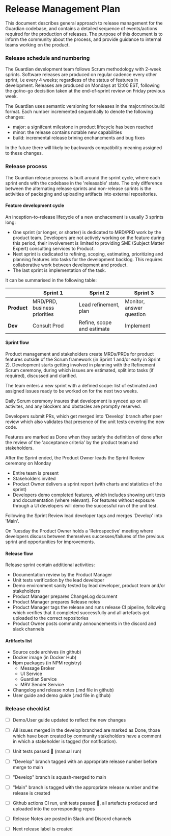 # Release Management Plan
This document describes general approach to release management for the Guardian codebase, and contains a detailed sequence of events/actions required for the production of releases. The purpose of this document is to inform the community about the process, and provide guidance to internal teams working on the product.

### Release schedule and numbering

The Guardian development team follows Scrum methodology with 2-week sprints. Software releases are produced on regular cadence every other sprint, i.e every 4 weeks; regardless of the status of features in development. Releases are produced on Mondays at 12:00 EST, following the go/no-go decisition taken at the end-of-sprint review on Friday previous week.

The Guardian uses semantic versioning for releases in the major.minor.build format. Each number incremented sequentially to denote the following changes:
- major: a signifcant milestone in product lifecycle has been reached
- minor: the release contains notable new capabilities
- build: incremental release brining enchancments and bug fixes

In the future there will likely be backwards compatibility meaning assigned to these changes.

### Release process
The Guardian release process is built around the sprint cycle, where each sprint ends with the codebase in the 'releasable' state. The only difference between the alternating release sprints and non-release sprints is the activities of packaging and uploading artifacts into external repositories.

#### Feature development cycle
An inception-to-release lifecycle of a new enchacement is usually 3 sprints long:
- One sprint (or longer, or shorter) is dedicated to MRD/PRD work by the product team. Developers are not actively working on the feature during this period, their involvement is limited to providing SME (Subject Matter Expert) consulting services to Product.
- Next sprint is dedicated to refining, scoping, estimating, prioritizing and planning features into tasks for the development backlog. This requires collaborative work between development and product.
- The last sprint is implementation of the task.

It can be summarised in the following table:

|          | Sprint 1 | Sprint 2 | Sprint 3 |
| -------- | -------- | -------- | -------- |
| **Product**  | MRD/PRD, business priorities    | Lead refinement, plan    | Monitor, answer question     |
| **Dev**      | Consult Prod   | Refine, scope and estimate     | Implement     |

#### Sprint flow
Product management and stakeholders create MRDs/PRDs for product features outside of the Scrum framework (in Sprint 1 and/or early in Sprint 2). Development starts getting involved in planning with the Refinement Scrum ceremony, during which issues are estimated, split into tasks (if required), discussed and clarified.

The team enters a new sprint with a defined scope: list of estimated and assigned issues ready to be worked on for the next two weeks. 

Daily Scrum ceremony insures that development is synced up on all activites, and any blockers and obstacles are promptly reserved.

Developers submit PRs, which get merged into 'Develop' branch after peer review which also validates that presence of the unit tests covering the new code.

Features are marked as Done when they satisfy the definition of done after the review of the 'acceptance criteria' by the product team and stakeholders.

After the Sprint ended, the Product Owner leads the Sprint Review ceremony on Monday
- Entire team is present
- Stakeholders invited
- Product Owner delivers a sprint report (with charts and statistics of the sprint)
- Developers demo completed features, which includes showing unit tests and documentation (where relevant). For features without exposure through a UI developers will demo the successful run of the unit test.

Following the Sprint Review lead developer tags and merges 'Develop' into 'Main'.

On Tuesday the Product Owner holds a 'Retrospective' meeting where developers discuss between themselves successes/failures of the previous sprint and opportunities for improvements.

#### Release flow

Release sprint contain additional activities:
- Documentation review by the Product Manager
- Unit tests verification by the lead developer
- Demo environment sanity tested by lead developer, product team and/or stakeholders
- Product Manager prepares ChangeLog document
- Product Manager prepares Release notes
- Product Manager tags the release and runs release CI pipeline, following which verifies that it completed successfully and all artefacts got uploaded to the correct repositories
- Product Owner posts community announcements in the discord and slack channels


#### Artifacts list

- Source code archives (in github)
- Docker image (in Docker Hub)
- Npm packages (in NPM registry) 
  - Message Broker
  - UI Service
  - Guardian Service
  - MRV Sender Service
- Changelog and release notes (.md file in github)
- User guide and demo guide (.md file in github)

### Release checklist

- [ ] Demo/User guide updated to reflect the new changes 
- [ ] All issues merged in the develop branched are marked as Done, those which have been created by community stakeholders have a comment in which a stakeholder is tagged (for notification).
- [ ] Unit tests passed :tada: (manual run)
- [ ] "Develop" branch tagged with an appropriate release number before merge to main
- [ ] "Develop" branch is squash-merged to main
- [ ] "Main" branch is tagged with the appropriate release number and the release is created
- [ ] Github actions CI run, unit tests passed :tada:, all artefacts produced and uploaded into the corresponding repos
- [ ] Release Notes are posted in Slack and Discord channels
- [ ] Next release label is created


